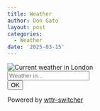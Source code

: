 ```yaml
---
title: Weather
author: Don Gato
layout: post
categories:
  - Weather
date: '2025-03-15'
---
```



<div class="container mt-3">
            <div class="d-inline-block">
                <img id="weather-img" class="img-fluid rounded" src="https://wttr.in/London_0pq_transparency=200_lang=en.png" alt="Current weather in London">
                <form id="weather-form">
                    <div class="input-group mt-1">
                        <input id="weather-input" class="form-control" type="text" placeholder="Weather in..." aria-label="Weather in...">
                        <div class="input-group-append">
                            <button id="weather-btn" class="btn btn-primary" type="button">OK</button>
                        </div>
                    </div>
                </form>
            </div>
        </div>

Powered by [wttr-switcher](https://github.com/midzer/wttr-switcher)

